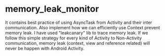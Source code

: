 # memory_leak_monitor
It contains best practice of using AsyncTask from Activity and their inter communication. Also implement how we can efficiently use Context prevent memory leak. I have used "leakcanary" lib to trace memory leak. If we follow this simple strategy for every kind of Activity to Non-Activity communication, memory leak (context, view and reference related) will never be happen with Android Activity.
